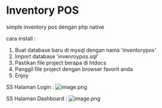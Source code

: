 <h1>Inventory POS</h1>

simple inventory pos dengan php native

cara install :
1. Buat database baru di mysql dengan nama 'inventorypos'
2. Import database 'invenroypos.sql'
3. Pastikan file project berapa di htdocs
4. Panggil file project dengan browser favorit anda
5. Enjoy

SS Halaman Login :
![image.png]( {https://github.com/Bang28/dokumentasi/blob/main/login.png} ) 

SS Halaman Dashboard :
![image.png]( {https://github.com/Bang28/dokumentasi/blob/main/dashboard.png} ) 



